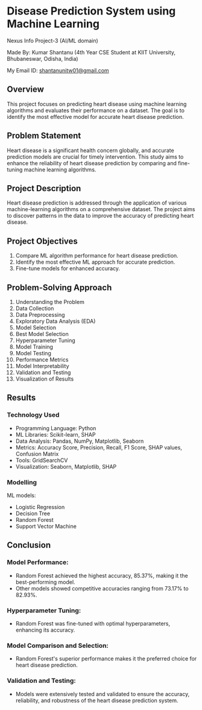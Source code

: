 # Disease Prediction System using Machine Learning
Nexus Info Project-3 (AI/ML domain)


Made By:  Kumar Shantanu (4th Year CSE Student at KIIT University, Bhubaneswar, Odisha, India)


My Email ID: shantanunitw01@gmail.com

## Overview

This project focuses on predicting heart disease using machine learning algorithms and evaluates their performance on a dataset. The goal is to identify the most effective model for accurate heart disease prediction.

## Problem Statement

Heart disease is a significant health concern globally, and accurate prediction models are crucial for timely intervention. This study aims to enhance the reliability of heart disease prediction by comparing and fine-tuning machine learning algorithms.

## Project Description

Heart disease prediction is addressed through the application of various machine-learning algorithms on a comprehensive dataset. The project aims to discover patterns in the data to improve the accuracy of predicting heart disease.

## Project Objectives

1. Compare ML algorithm performance for heart disease prediction.
2. Identify the most effective ML approach for accurate prediction.
3. Fine-tune models for enhanced accuracy.

## Problem-Solving Approach

1. Understanding the Problem
2. Data Collection
3. Data Preprocessing
4. Exploratory Data Analysis (EDA)
5. Model Selection
6. Best Model Selection
7. Hyperparameter Tuning
8. Model Training
9. Model Testing
10. Performance Metrics
11. Model Interpretability
12. Validation and Testing
13. Visualization of Results

## Results

### Technology Used

- Programming Language: Python
- ML Libraries: Scikit-learn, SHAP
- Data Analysis: Pandas, NumPy, Matplotlib, Seaborn
- Metrics: Accuracy Score, Precision, Recall, F1 Score, SHAP values, Confusion Matrix
- Tools: GridSearchCV
- Visualization: Seaborn, Matplotlib, SHAP

### Modelling

ML models:

- Logistic Regression
- Decision Tree
- Random Forest
- Support Vector Machine

## Conclusion

### Model Performance:

- Random Forest achieved the highest accuracy, 85.37%, making it the best-performing model.
- Other models showed competitive accuracies ranging from 73.17% to 82.93%.

### Hyperparameter Tuning:

- Random Forest was fine-tuned with optimal hyperparameters, enhancing its accuracy.

### Model Comparison and Selection:

- Random Forest's superior performance makes it the preferred choice for heart disease prediction.

### Validation and Testing:

- Models were extensively tested and validated to ensure the accuracy, reliability, and robustness of the heart disease prediction system.
